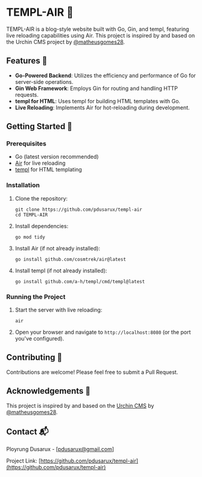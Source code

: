 # TEMPL-AIR 🚀

TEMPL-AIR is a blog-style website built with Go, Gin, and templ, featuring live reloading capabilities using Air. This project is inspired by and based on the Urchin CMS project by [@matheusgomes28](https://github.com/matheusgomes28/urchin).

## Features 🌟

- **Go-Powered Backend**: Utilizes the efficiency and performance of Go for server-side operations.
- **Gin Web Framework**: Employs Gin for routing and handling HTTP requests.
- **templ for HTML**: Uses templ for building HTML templates with Go.
- **Live Reloading**: Implements Air for hot-reloading during development.

## Getting Started 🏁

### Prerequisites

- Go (latest version recommended)
- [Air](https://github.com/cosmtrek/air) for live reloading
- [templ](https://github.com/a-h/templ) for HTML templating

### Installation

1. Clone the repository:

   ```
   git clone https://github.com/pdusarux/templ-air
   cd TEMPL-AIR
   ```

2. Install dependencies:

   ```
   go mod tidy
   ```

3. Install Air (if not already installed):

   ```
   go install github.com/cosmtrek/air@latest
   ```

4. Install templ (if not already installed):
   ```
   go install github.com/a-h/templ/cmd/templ@latest
   ```

### Running the Project

1. Start the server with live reloading:

   ```
   air
   ```

2. Open your browser and navigate to `http://localhost:8080` (or the port you've configured).

## Contributing 🤝

Contributions are welcome! Please feel free to submit a Pull Request.

## Acknowledgements 🙏

This project is inspired by and based on the [Urchin CMS](https://github.com/matheusgomes28/urchin) by [@matheusgomes28](https://github.com/matheusgomes28).

## Contact 📬

Ployrung Dusarux - [pdusarux@gmail.com]

Project Link: [https://github.com/pdusarux/templ-air](https://github.com/pdusarux/templ-air)
